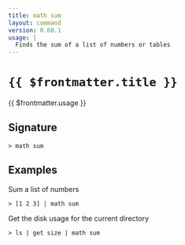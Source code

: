 ```yaml
---
title: math sum
layout: command
version: 0.60.1
usage: |
  Finds the sum of a list of numbers or tables
---
```


# `{{ $frontmatter.title }}`

<div style='white-space: pre-wrap;'>{{ $frontmatter.usage }}</div>

## Signature

`> math sum `

## Examples

Sum a list of numbers

```shell
> [1 2 3] | math sum
```

Get the disk usage for the current directory

```shell
> ls | get size | math sum
```
